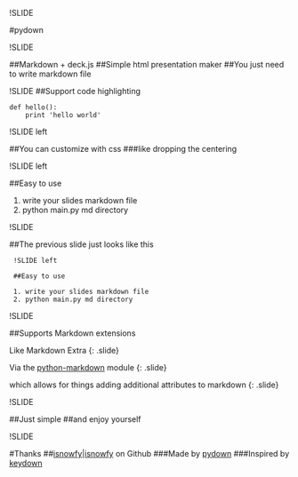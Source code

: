 !SLIDE

#pydown

!SLIDE

##Markdown + deck.js
##Simple html presentation maker
##You just need to write markdown file

!SLIDE
##Support code highlighting

~~~~{python}
def hello():
    print 'hello world'
~~~~

!SLIDE left

##You can customize with css
###like dropping the centering

!SLIDE left

##Easy to use

1. write your slides markdown file
2. python main.py md directory

!SLIDE

##The previous slide just looks like this

~~~~
 !SLIDE left
 
 ##Easy to use
 
 1. write your slides markdown file
 2. python main.py md directory
~~~~

!SLIDE

##Supports Markdown extensions

Like Markdown Extra
{: .slide}

Via the [python-markdown](https://pythonhosted.org/Markdown/extensions/index.html) module
{: .slide}

which allows for things adding additional attributes to markdown
{: .slide}


!SLIDE

##Just simple
##and enjoy yourself

!SLIDE

#Thanks
##[isnowfy](http://www.isnowfy.com)|[isnowfy](https://github.com/isnowfy) on Github
###Made by [pydown](https://github.com/isnowfy/pydown)
###Inspired by [keydown](https://github.com/infews/keydown)
